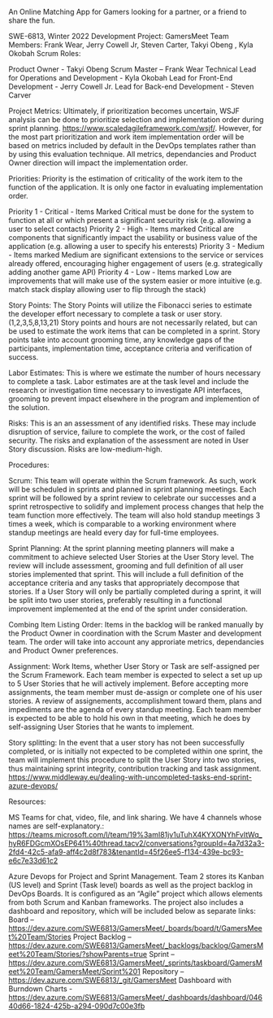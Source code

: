 An Online Matching App for Gamers looking for a partner, or a friend to share the fun.

SWE-6813, Winter 2022 Development Project: GamersMeet Team Members: Frank Wear, Jerry Cowell Jr, Steven Carter, Takyi Obeng , Kyla Okobah
Scrum Roles:

Product Owner - Takyi Obeng
Scrum Master – Frank Wear
Technical Lead for Operations and Development - Kyla Okobah
Lead for Front-End Development - Jerry Cowell Jr.
Lead for Back-end Development - Steven Carver


Project Metrics:
Ultimately, if prioritization becomes uncertain, WSJF analysis can be done to prioritize selection and implementation order during sprint planning.
https://www.scaledagileframework.com/wsjf/.  However, for the most part prioritization and work item implementation order will be based on metrics included
by default in the DevOps templates rather than by using this evaluation technique.  All metrics, dependancies and Product Owner direction will impact the implementation order.

Priorities:
Priority is the estimation of criticality of the work item to the function of the application.  It is only one factor in evaluating implementation order.

Priority 1 - Critical - Items Marked Critical must be done for the system to function at all or which present a significant security risk (e.g. allowing a user to select contacts)
Priority 2 - High - Items marked Critical are components that significantly impact the usability or business value of the application (e.g. allowing a user to specify his enterests)
Priority 3 - Medium - Items marked Medium are significant extensions to the service or services already offered, encouraging higher engagement of users (e.g. strategically adding
  another game API)
Priority 4 - Low - Items marked Low are improvements that will make use of the system easier or more intuitive (e.g. match stack display allowing user to flip through the stack)

Story Points:
The Story Points will utilize the Fibonacci series to estimate the developer effort necessary to complete a task or user story. (1,2,3,5,8,13,21) Story points and hours are not
necessarily related, but can be used to estimate the work items that can be completed in a sprint.  Story points take into account grooming time, any knowledge gaps of the participants,
implementation time, acceptance criteria and verification of success.

Labor Estimates:
This is where we estimate the number of hours necessary to complete a task.  Labor estimates are at the task level and include the research or investigation time necessary to 
investigate API interfaces, grooming to prevent impact elsewhere in the program and implemention of the solution.

Risks:
This is an an assessment of any identified risks.  These may include disruption of service, failure to complete the work, or the cost of failed security.  The risks and explanation
of the assessment are noted in User Story discussion.  Risks are low-medium-high.


Procedures:

Scrum:
This team will operate within the Scrum framework.  As such, work will be scheduled in sprints and planned in sprint planning meetings.  Each sprint will be followed by a sprint review
to celebrate our successes and a sprint retrospective to solidify and implement process changes that help the team function more effectively.  The team will also hold standup
meetings 3 times a week, which is comparable to a working environment where standup meetings are heald every day for full-time employees.

Sprint Planning:
At the sprint planning meeting planners will make a commitment to achieve selected User Stories at the User Story level.  The review will include assessment, grooming and full
definition of all user stories implemented that sprint.  This will include a full definition of the acceptance criteria and any tasks that appropriately decompose that stories.  If
a User Story will only be partially completed during a sprint, it will be split into two user stories, preferably resulting in a functional improvement implemented at the end of the
sprint under consideration.

Combing Item Listing Order:
Items in the backlog will be ranked manually by the Product Owner in coordination with the Scrum Master and development team.  The order will take into account any approriate metrics, 
dependancies and Product Owner preferences.

Assignment:
Work Items, whether User Story or Task are self-assigned per the Scrum Framework.  Each team member is expected to select a set up up to 5 User Stories that he will actively implement.
Before accepting more assignments, the team member must de-assign or complete one of his user stories.  A review of assignements, accomplishment toward them, plans and impediments
are the agenda of every standup meeting.  Each team member is expected to be able to hold his own in that meeting, which he does by self-assigning User Stories that he wants to
implement.

Story splitting:
In the event that a user story has not been successfully completed, or is initially not expected to be completed within one sprint, the team will implement this procedure to split
the User Story into two stories, thus maintaining sprint integrity, contribution tracking and task assignment.
https://www.middleway.eu/dealing-with-uncompleted-tasks-end-sprint-azure-devops/ 


Resources:

MS Teams for chat, video, file, and link sharing.  We have 4 channels whose names are self-explanatory.:
https://teams.microsoft.com/l/team/19%3amI81jv1uTuhX4KYXONYhFvItWq_hyR6FDGcmXOsEP641%40thread.tacv2/conversations?groupId=4a7d32a3-2fd4-42c5-afa9-aff4c2d8f783&tenantId=45f26ee5-f134-439e-bc93-e6c7e33d61c2


Azure Devops for Project and Sprint Management.  Team 2 stores its Kanban (US level) and Sprint (Task level) boards as well as the project backlog in DevOps Boards.  It is configured
as an “Agile” project which allows elements from both Scrum and Kanban frameworks.  The project also includes a dashboard and repository, which will be included below as separate
links:
Board – https://dev.azure.com/SWE6813/GamersMeet/_boards/board/t/GamersMeet%20Team/Stories
Project Backlog – https://dev.azure.com/SWE6813/GamersMeet/_backlogs/backlog/GamersMeet%20Team/Stories/?showParents=true
Sprint – https://dev.azure.com/SWE6813/GamersMeet/_sprints/taskboard/GamersMeet%20Team/GamersMeet/Sprint%201
Repository – https://dev.azure.com/SWE6813/_git/GamersMeet
Dashboard with Burndown Charts - https://dev.azure.com/SWE6813/GamersMeet/_dashboards/dashboard/04640d66-1824-425b-a294-090d7c00e3fb



